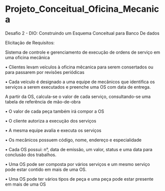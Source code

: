 # Projeto_Conceitual_Oficina_Mecanica

Desafio 2 - DIO: Construindo um Esquema Conceitual para Banco De dados

Elicitação de Requisitos:

Sistema de controle e gerenciamento de execução de ordens de serviço em uma oficina mecânica

  • Clientes levam veículos à oficina mêcanica para serem consertados ou para passarem por revisões periódicas
  
  • Cada veículo é designado a uma equipe de mecânicos que identifica os serviços a serem executados e preenche uma OS com data de entrega.

A partir da OS, calcula-se o valor de cada serviço, consultando-se uma tabela de referência de mão-de-obra 

  • O valor de cada peça também irá compor a OS

  • O cliente autoriza a execução dos serviços

  • A mesma equipe avalia e executa os serviços
  
  • Os mecânicos possuem código, nome, endereço e especialidade
  
  • Cada OS possui: n°, data de emissão, um valor, status e uma data para conclusão dos trabalhos.
  
  • Uma OS pode ser composta por vários serviços e um mesmo serviço pode estar contido em mais de uma OS.
  
  • Uma OS pode ter vários tipos de peça e uma peça pode estar presente em mais de uma OS
  
